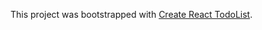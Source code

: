 This project was bootstrapped with [Create React TodoList](https://github.com/facebookincubator/create-react-app).


